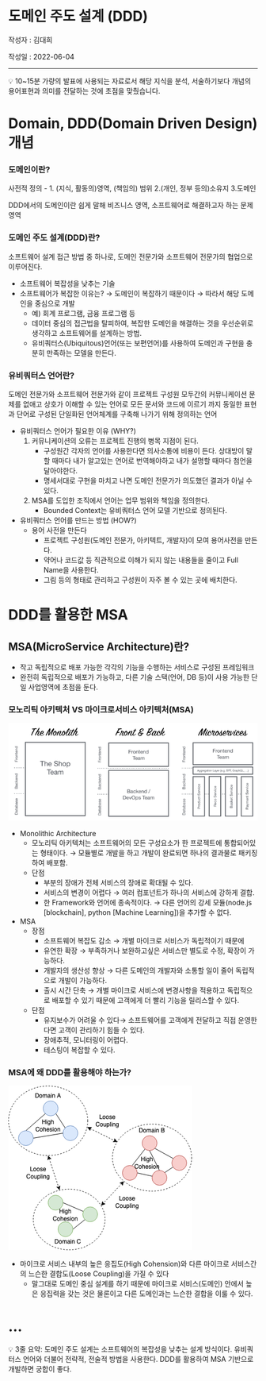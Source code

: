# 도메인 주도 설계 (DDD)

작성자 : 김대희

작성일 : 2022-06-04

---

<aside>
💡 10~15분 가량의 발표에 사용되는 자료로서 해당 지식을 분석, 서술하기보다 개념의 용어표현과 의미를 전달하는 것에 초점을 맞췄습니다.

</aside>

# Domain, DDD(Domain Driven Design)개념

### 도메인이란?

사전적 정의 - 1. (지식, 활동의)영역, (책임의) 범위 2.(개인, 정부 등의)소유지 3.도메인

DDD에서의 도메인이란 쉽게 말해 비즈니스 영역, 소프트웨어로 해결하고자 하는 문제 영역

### 도메인 주도 설계(DDD)란?

소프트웨어 설계 접근 방법 중 하나로, 도메인 전문가와 소프트웨어 전문가의 협업으로 이루어진다.

- 소프트웨어 복잡성을 낮추는 기술
- 소프트웨어가 복잡한 이유는? → 도메인이 복잡하기 때문이다 → 따라서 해당 도메인을 중심으로 개발
    - 예) 회계 프로그램, 금융 프로그램 등
    - 데이터 중심의 접근법을 탈피하여, 복잡한 도메인을 해결하는 것을 우선순위로 생각하고 소프트웨어를 설계하는 방법.
    - 유비쿼터스(Ubiquitous)언어(또는 보편언어)를 사용하여 도메인과 구현을 충분히 만족하는 모델을 만든다.

### 유비쿼터스 언어란?

도메인 전문가와 소프트웨어 전문가와 같이 프로젝트 구성원 모두간의 커뮤니케이션 문제를 없애고 상호가 이해할 수 있는 언어로 모든 문서와 코드에 이르기 까지 동일한 표현과 단어로 구성된 단일화된 언어체계를 구축해 나가기 위해 정의하는 언어

- 유비쿼터스 언어가 필요한 이유 (WHY?)
    1. 커뮤니케이션의 오류는 프로젝트 진행의 병목 지점이 된다.
        - 구성원간 각자의 언어를 사용한다면 의사소통에 비용이 든다. 상대방이 말할 때마다 내가 알고있는 언어로 번역해야하고 내가 설명할 때마다 첨언을 달아야한다.
        - 명세서대로 구현을 마치고 나면 도메인 전문가가 의도했던 결과가 아닐 수 있다.
    2. MSA를 도입한 조직에서 언어는 업무 범위와 책임을 정의한다.
        - Bounded Context는 유비쿼터스 언어 모델 기반으로 정의된다.
- 유비쿼터스 언어를 만드는 방법 (HOW?)
    - 용어 사전을 만든다
        - 프로젝트 구성원(도메인 전문가, 아키텍트, 개발자)이 모여 용어사전을 만든다.
        - 약어나 코드값 등 직관적으로 이해가 되지 않는 내용들을 줄이고 Full Name을 사용한다.
        - 그림 등의 형태로 관리하고 구성원이 자주 볼 수 있는 곳에 배치한다.

# DDD를 활용한 MSA

## MSA(MicroService Architecture)란?

- 작고 독립적으로 배포 가능한 각각의 기능을 수행하는 서비스로 구성된 프레임워크
- 완전히 독립적으로 배포가 가능하고, 다른 기술 스택(언어, DB 등)이 사용 가능한 단일 사업영역에 초점을 둔다.

### 모노리틱 아키텍처 VS 마이크로서비스 아키텍처(MSA)

![Untitled](./res/seminar-9/Untitled.png)

- Monolithic Architecture
    - 모노리틱 아키텍처는 소프트웨어의 모든 구성요소가 한 프로젝트에 통합되어있는 형태이다. → 모듈별로 개발을 하고 개발이 완료되면 하나의 결과물로 패키징하여 배포함.
    - 단점
        - 부분의 장애가 전체 서비스의 장애로 확대될 수 있다.
        - 서비스의 변경이 어렵다 → 여러 컴포넌트가 하나의 서비스에 강하게 결합.
        - 한 Framework와 언어에 종속적이다. → 다른 언어의 강세 모듈(node.js [blockchain], python [Machine Learning])을 추가할 수 없다.
- MSA
    - 장점
        - 소프트웨어 복잡도 감소 → 개별 마이크로 서비스가 독립적이기 때문에
        - 유연한 확장 → 부족하거나 보완하고싶은 서비스만 별도로 수정, 확장이 가능하다.
        - 개발자의 생산성 향상 → 다른 도메인의 개발자와 소통할 일이 줄어 독립적으로 개발이 가능하다.
        - 출시 시간 단축 → 개별 마이크로 서비스에 변경사항을 적용하고 독립적으로 배포할 수 있기 때문에 고객에게 더 빨리 기능을 릴리스할 수 있다.
    - 단점
        - 유지보수가 어려울 수 있다→ 소프트웨어를 고객에게 전달하고 직접 운영한다면 고객이 관리하기 힘들 수 있다.
        - 장애추적, 모니터링이 어렵다.
        - 테스팅이 복잡할 수 있다.

### MSA에 왜 DDD를 활용해야 하는가?

![Untitled](./res/seminar-9/Untitled%201.png)

- 마이크로 서비스 내부의 높은 응집도(High Cohension)와 다른 마이크로 서비스간의 느슨한 결합도(Loose Coupling)을 가질 수 있다
    - 말그대로 도메인 중심 설계를 하기 때문에 마이크로 서비스(도메인) 안에서 높은 응집력을 갖는 것은 물론이고 다른 도메인과는 느슨한 결합을 이룰 수 있다.

# …

<aside>
💡 3줄 요약:
도메인 주도 설계는 소프트웨어의 복잡성을 낮추는 설계 방식이다.
유비쿼터스 언어와 더불어 전략적, 전술적 방법을 사용한다.
DDD를 활용하여 MSA 기반으로 개발하면 궁합이 좋다.

</aside>